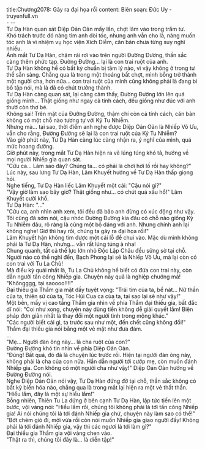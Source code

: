 title:Chương2078: Gây ra đại họa rồi
content:
Biên soạn: Đức Uy - truyenfull.vn<br>- --<br>Tư Dạ Hàn quan sát Diệp Oản Oản mấy lần, chợt lâm vào trong trầm tư.<br>Khó trách trước đó nàng tìm anh đòi tóc, nhưng anh vẫn cho là, nàng muốn tóc anh là vì nhiệm vụ học viện Xích Diễm, căn bản chưa từng suy nghĩ nhiều.<br>Ánh mắt Tư Dạ Hàn, chậm rãi rơi vào trên người Đường Đường, thần sắc càng thêm phức tạp. Đường Đường... lại là con trai ruột của anh.<br>Tư Dạ Hàn không hề có bất kỳ chuẩn bị tâm lý nào, vì vậy không ở trong tư thế sẵn sàng. Chẳng qua là trong một thoáng bất chợt, mình bỗng trở thành một người cha, hơn nữa... con trai ruột của mình cũng không phải là đang bi bô tập nói, mà là đã có chút trưởng thành.<br>Tư Dạ Hàn càng quan sát, lại càng cảm thấy, Đường Đường lớn lên quá giống mình... Thật giống như ngay cả tính cách, đều giống như đúc với anh thưở còn thơ bé.<br>Không sai! Trên mặt của Đường Đường, thậm chí còn cả tính cách, căn bản không có một chỗ nào tương tự với Kỷ Tu Nhiễm.<br>Nhưng mà... tại sao, thời điểm anh nghe được Diệp Oản Oản là Nhiếp Vô Ưu, vẫn cho rằng, Đường Đường sẽ lại là con trai ruột của Kỷ Tu Nhiễm?<br>Vào giờ phút này, Tư Dạ Hàn càng lúc càng nhận ra, ý nghĩ của mình, quá mức hoang đường.<br>Giờ phút này, trong mắt Tư Dạ Hàn hiện ra vẻ lúng túng khó tả, hướng về mọi người Nhiếp gia quan sát.<br>"Cửu ca... Làm sao đây? Chúng ta... có phải là chơi hơi lố rồi hay không?"<br>Lúc này, sau lưng Tư Dạ Hàn, Lâm Khuyết hướng về Tư Dạ Hàn thấp giọng hỏi.<br>Nghe tiếng, Tư Dạ Hàn liếc Lâm Khuyết một cái: "Cậu nói gì?"<br>"Vậy giờ làm sao bây giờ? Thật giống như... có chút quá xấu hổ!" Lâm Khuyết cười khổ.<br>Tư Dạ Hàn: "..."<br>"Cửu ca, anh nhìn anh xem, tôi đều đã bảo anh đừng có xúc động như vậy. Tôi cũng đã sớm nói, cậu nhóc Đường Đường kia đâu có chỗ nào giống Kỷ Tu Nhiễm đâu, rõ ràng là cùng một bộ dáng với anh. Nhưng chính anh lại không nghe! Giờ thì hay rồi, chúng ta gây ra đại họa rồi!"<br>Lâm Khuyết hận không tìm được một cái lỗ để chui vào. Mặc dù mình không phải là Tư Dạ Hàn, nhưng... vẫn rất lúng túng à nha!<br>Chung quanh, tất cả thế lực lớn nhỏ Độc Lập Châu đều sững sờ tại chỗ.<br>Người nào có thể nghĩ đến, Bạch Phong lại sẽ là Nhiếp Vô Ưu, mà lại còn có con trai với Tu La Chủ!<br>Mà điều kỳ quái nhất là, Tu La Chủ không hề biết có đứa con trai này, còn dẫn người tấn công Nhiếp gia. Chuyện này quả là nghiệp chướng mà!<br>"Khôngggg, tại saoooo!!!!"<br>Đại thiếu gia Thẩm gia mặt đầy tuyệt vọng: "Trái tim của ta, bể nát... Nữ thần của ta, thiên sứ của ta, Tóc Húi Cua ca của ta, tại sao lại sẽ như vậy!"<br>Một bên, mấy vị cao tầng Thẩm gia nhìn về phía Thẩm đại thiếu gia, bất đắc dĩ nói: "Coi như xong, chuyện này dùng tiền không dễ giải quyết lắm! Biện pháp đơn giản nhất là thay đổi một người tình trong mộng khác."<br>"Các người biết cái gì, ta trước sau như một, đến chết cũng không đổi!" Thẩm đại thiếu gia nói bằng một vẻ mặt như đưa đám.<br>...<br>"Mẹ... Người đàn ông này... là cha ruột của con?"<br>Đường Đường khó tin nhìn về phía Diệp Oản Oản.<br>"Đúng! Bất quá, đó đã là chuyện lúc trước rồi. Hiện tại người đàn ông này, không phải là cha của con nữa. Hắn dẫn người tới cướp mẹ, còn muốn đánh Nhiếp gia. Con không có một người cha như vậy!" Diệp Oản Oản hướng về Đường Đường nói.<br>Nghe Diệp Oản Oản nói vậy, Tư Dạ Hàn đứng đờ tại chỗ, thần sắc không có bất kỳ biến hóa nào, chẳng qua là trong mắt lại hiện ra một vẻ thất thần.<br>"Hiểu lầm, đây là một sự hiểu lầm!"<br>Bỗng nhiên, Thiên Tu La đứng ở bên cạnh Tư Dạ Hàn, lập tức tiến lên một bước, vội vàng nói: "Hiểu lầm rồi, chúng tôi không phải là tới tấn công Nhiếp gia! Ai nói chúng tôi là tới đánh Nhiếp gia chứ, chuyện này làm sao có thể!"<br>"Bớt chém gió đi, mới vừa rồi còn nói muốn Nhiếp gia giao người đấy! Không phải là tới đánh Nhiếp gia, vậy thì các ngươi là tới làm gì?"<br>Đại thiếu gia Thẩm gia vội vàng chen vào.<br>"Thật ra thì, chúng tôi đây là... là diễn tập!"